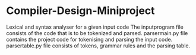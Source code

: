 # Compiler-Design-Miniproject
Lexical and syntax analyser for a given input code
The inputprogram file consists of the code that is to be tokenized and parsed. parsermain.py file contains the project code for tokenising and parsing the input code. 
parsertable.py file consists of tokens, grammar rules and the parsing table.
